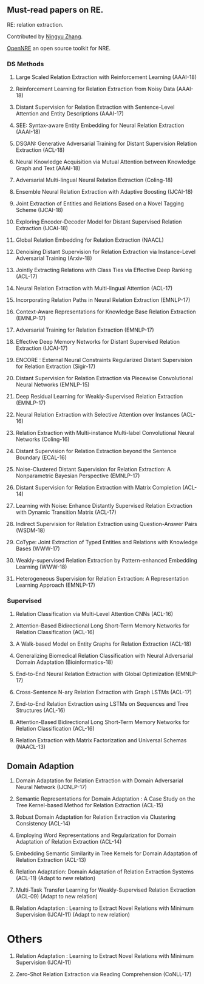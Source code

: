## Must-read papers on RE.
RE: relation extraction.

Contributed by [Ningyu Zhang]().

[OpenNRE](https://github.com/thunlp/OpenNRE) an open source toolkit for NRE. 

### DS Methods


1. Large Scaled Relation Extraction with Reinforcement Learning (AAAI-18)

1. Reinforcement Learning for Relation Extraction from Noisy Data (AAAI-18)

1. Distant Supervision for Relation Extraction with Sentence-Level Attention and Entity Descriptions  (AAAI-17)

1. SEE: Syntax-aware Entity Embedding for Neural Relation Extraction (AAAI-18)

1. DSGAN: Generative Adversarial Training for Distant Supervision Relation Extraction (ACL-18)

1. Neural Knowledge Acquisition via Mutual Attention between Knowledge Graph and Text  (AAAI-18)

1. Adversarial Multi-lingual Neural Relation Extraction (Coling-18)

1. Ensemble Neural Relation Extraction with Adaptive Boosting (IJCAI-18)

1. Joint Extraction of Entities and Relations Based on a Novel Tagging Scheme (IJCAI-18)

1. Exploring Encoder-Decoder Model for Distant Supervised Relation Extraction (IJCAI-18)

1. Global Relation Embedding for Relation Extraction (NAACL)

1. Denoising Distant Supervision for Relation Extraction via Instance-Level Adversarial Training (Arxiv-18)

1. Jointly Extracting Relations with Class Ties via Effective Deep Ranking (ACL-17)

1. Neural Relation Extraction with Multi-lingual Attention (ACL-17)

1. Incorporating Relation Paths in Neural Relation Extraction (EMNLP-17)

1. Context-Aware Representations for Knowledge Base Relation Extraction (EMNLP-17)

1. Adversarial Training for Relation Extraction (EMNLP-17)

1. Effective Deep Memory Networks for Distant Supervised Relation Extraction (IJCAI-17)

1. ENCORE : External Neural Constraints Regularized Distant Supervision for Relation Extraction (Sigir-17)

1. Distant Supervision for Relation Extraction via Piecewise Convolutional Neural Networks (EMNLP-15)

1. Deep Residual Learning for Weakly-Supervised Relation Extraction (EMNLP-17)

1. Neural Relation Extraction with Selective Attention over Instances (ACL-16)

1. Relation Extraction with Multi-instance Multi-label Convolutional Neural Networks (Coling-16)

1. Distant Supervision for Relation Extraction beyond the Sentence Boundary (ECAL-16)

1. Noise-Clustered Distant Supervision for Relation Extraction: A Nonparametric Bayesian Perspective (EMNLP-17)

1. Distant Supervision for Relation Extraction with Matrix Completion (ACL-14)

1. Learning with Noise: Enhance Distantly Supervised Relation Extraction with Dynamic Transition Matrix (ACL-17)

1. Indirect Supervision for Relation Extraction using Question-Answer Pairs (WSDM-18)

1. CoType: Joint Extraction of Typed Entities and Relations with Knowledge Bases (WWW-17)

1. Weakly-supervised Relation Extraction by Pattern-enhanced Embedding Learning (WWW-18)

1. Heterogeneous Supervision for Relation Extraction: A Representation Learning Approach (EMNLP-17)


### Supervised 

1. Relation Classification via Multi-Level Attention CNNs (ACL-16)

1. Attention-Based Bidirectional Long Short-Term Memory Networks for Relation Classification (ACL-16)

1. A Walk-based Model on Entity Graphs for Relation Extraction (ACL-18)

1. Generalizing Biomedical Relation Classification with Neural Adversarial Domain Adaptation (Bioinformatics-18)

1. End-to-End Neural Relation Extraction with Global Optimization (EMNLP-17)

1. Cross-Sentence N-ary Relation Extraction with Graph LSTMs (ACL-17)

1. End-to-End Relation Extraction using LSTMs on Sequences and Tree Structures (ACL-16)

1. Attention-Based Bidirectional Long Short-Term Memory Networks for Relation Classification (ACL-16)

1. Relation Extraction with Matrix Factorization and Universal Schemas (NAACL-13)


## Domain Adaption 

1. Domain Adaptation for Relation Extraction with Domain Adversarial Neural Network (IJCNLP-17)

1. Semantic Representations for Domain Adaptation : A Case Study on the Tree Kernel-based Method for Relation Extraction (ACL-15)

1. Robust Domain Adaptation for Relation Extraction via Clustering Consistency (ACL-14)

1. Employing Word Representations and Regularization for Domain Adaptation of Relation Extraction (ACL-14)

1. Embedding Semantic Similarity in Tree Kernels for Domain Adaptation of Relation Extraction (ACL-13)

1. Relation Adaptation: Domain Adaptation of Relation Extraction Systems (ACL-11)  (Adapt to new relation)

1. Multi-Task Transfer Learning for Weakly-Supervised Relation Extraction (ACL-09)  (Adapt to new relation)

1. Relation Adaptation : Learning to Extract Novel Relations with Minimum Supervision (IJCAI-11) (Adapt to new relation) 

# Others

1. Relation Adaptation : Learning to Extract Novel Relations with Minimum Supervision (IJCAI-11)

1. Zero-Shot Relation Extraction via Reading Comprehension (CoNLL-17)

